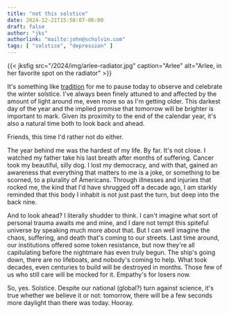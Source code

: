 ```yaml
---
title: "not this solstice"
date: 2024-12-21T15:58:07-06:00
draft: false
author: "jks"
authorlink: "mailto:john@scholvin.com"
tags: [ "solstice", "depression" ]
---
```


{{< jksfig src="/2024/img/arlee-radiator.jpg" caption="Arlee" alt="Arlee, in her favorite spot on the radiator" >}}

It's something like [tradition](http://scholvin.com/tags/solstice/) for me to pause today to observe and celebrate the winter solstice. I've always been finely attuned to and affected by the amount of light around me, even more so as I'm getting older. This darkest day of the year and the implied promise that tomorrow will be brighter is important to mark. Given its proximity to the end of the calendar year, it's also a natural time both to look back and ahead.

Friends, this time I'd rather not do either.

The year behind me was the hardest of my life. By far. It's not close. I watched my father take his last breath after months of suffering. Cancer took my beautiful, silly dog. I lost my democracy, and with that, gained an awareness that everything that matters to me is a joke, or something to be scorned, to a plurality of Americans. Through illnesses and injuries that rocked me, the kind that I'd have shrugged off a decade ago, I am starkly reminded that this body I inhabit is not just past the turn, but deep into the back nine.

And to look ahead? I literally shudder to think. I can't imagine what sort of personal trauma awaits me and mine, and I dare not tempt this spiteful universe by speaking much more about that. But I can well imagine the chaos, suffering, and death that's coming to our streets. Last time around, our institutions offered some token resistance, but now they're all capitulating before the nightmare has even truly begun. The ship's going down, there are no lifeboats, and nobody's coming to help. What took decades, even centuries to build will be destroyed in months. Those few of us who still care will be mocked for it. Empathy's for losers now.

So, yes. Solstice. Despite our national (global?) turn against science, it's true whether we believe it or not: tomorrow, there will be a few seconds more daylight than there was today. Hooray.
